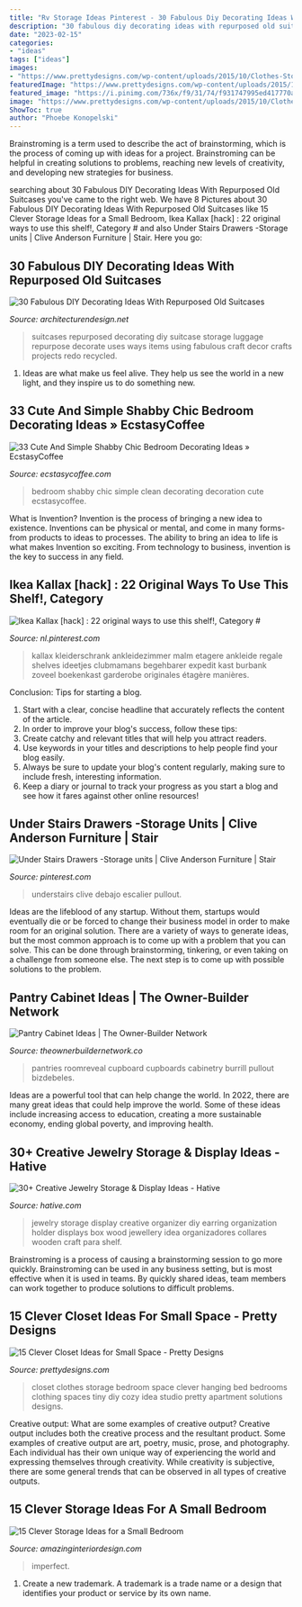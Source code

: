 ```yaml
---
title: "Rv Storage Ideas Pinterest - 30 Fabulous Diy Decorating Ideas With Repurposed Old Suitcases"
description: "30 fabulous diy decorating ideas with repurposed old suitcases"
date: "2023-02-15"
categories:
- "ideas"
tags: ["ideas"]
images:
- "https://www.prettydesigns.com/wp-content/uploads/2015/10/Clothes-Storage.jpg"
featuredImage: "https://www.prettydesigns.com/wp-content/uploads/2015/10/Clothes-Storage.jpg"
featured_image: "https://i.pinimg.com/736x/f9/31/74/f931747995ed417770a2f26e26e790ca.jpg"
image: "https://www.prettydesigns.com/wp-content/uploads/2015/10/Clothes-Storage.jpg"
ShowToc: true
author: "Phoebe Konopelski"
---
```



Brainstroming is a term used to describe the act of brainstorming, which is the process of coming up with ideas for a project. Brainstroming can be helpful in creating solutions to problems, reaching new levels of creativity, and developing new strategies for business.

	

		
searching about 30 Fabulous DIY Decorating Ideas With Repurposed Old Suitcases you've came to the right web. We have 8 Pictures about 30 Fabulous DIY Decorating Ideas With Repurposed Old Suitcases like 15 Clever Storage Ideas for a Small Bedroom, Ikea Kallax [hack] : 22 original ways to use this shelf!, Category # and also Under Stairs Drawers -Storage units | Clive Anderson Furniture | Stair. Here you go:
		
    
## 30 Fabulous DIY Decorating Ideas With Repurposed Old Suitcases

<img loading=lazy src="http://cdn.architecturendesign.net/wp-content/uploads/2015/07/AD-Old-Suitcases-Decor-14.jpg" onerror="this.onerror=null;this.src='https://tse1.mm.bing.net/th?id=OIP.fB1RY_rZEoyLjoP1sp1jNwHaJ3&amp;pid=15.1';" alt="30 Fabulous DIY Decorating Ideas With Repurposed Old Suitcases">

_Source: architecturendesign.net_

>suitcases repurposed decorating diy suitcase storage luggage repurpose decorate uses ways items using fabulous craft decor crafts projects redo recycled. 

	

1. Ideas are what make us feel alive. They help us see the world in a new light, and they inspire us to do something new.

    
## 33 Cute And Simple Shabby Chic Bedroom Decorating Ideas » EcstasyCoffee

<img loading=lazy src="https://i0.wp.com/www.ecstasycoffee.com/wp-content/uploads/2016/08/Clean-Shabby-Chic-Look-For-Bedroom-Decoration.jpg" onerror="this.onerror=null;this.src='https://tse4.mm.bing.net/th?id=OIP.8lL2cfZY8U-Kyl47ZPeMyQHaLH&amp;pid=15.1';" alt="33 Cute And Simple Shabby Chic Bedroom Decorating Ideas » EcstasyCoffee">

_Source: ecstasycoffee.com_

>bedroom shabby chic simple clean decorating decoration cute ecstasycoffee. 

	

What is Invention?
Invention is the process of bringing a new idea to existence. Inventions can be physical or mental, and come in many forms- from products to ideas to processes. The ability to bring an idea to life is what makes Invention so exciting. From technology to business, invention is the key to success in any field.

    
## Ikea Kallax [hack] : 22 Original Ways To Use This Shelf!, Category #

<img loading=lazy src="https://i.pinimg.com/736x/f9/31/74/f931747995ed417770a2f26e26e790ca.jpg" onerror="this.onerror=null;this.src='https://tse1.mm.bing.net/th?id=OIP.JP35ANaSKGwlIAcmmrXYCAHaK5&amp;pid=15.1';" alt="Ikea Kallax [hack] : 22 original ways to use this shelf!, Category #">

_Source: nl.pinterest.com_

>kallax kleiderschrank ankleidezimmer malm etagere ankleide regale shelves ideetjes clubmamans begehbarer expedit kast burbank zoveel boekenkast garderobe originales étagère manières. 

	

Conclusion: Tips for starting a blog.
1. Start with a clear, concise headline that accurately reflects the content of the article.
2. In order to improve your blog's success, follow these tips: 
3. Create catchy and relevant titles that will help you attract readers. 
4. Use keywords in your titles and descriptions to help people find your blog easily. 
5. Always be sure to update your blog's content regularly, making sure to include fresh, interesting information. 
6. Keep a diary or journal to track your progress as you start a blog and see how it fares against other online resources!

    
## Under Stairs Drawers -Storage Units | Clive Anderson Furniture | Stair

<img loading=lazy src="https://i.pinimg.com/736x/44/49/b2/4449b2673c664ed8049f39a69482b850.jpg" onerror="this.onerror=null;this.src='https://tse3.mm.bing.net/th?id=OIP.lXDqdQJZZb_bkhicVy8IqgHaNK&amp;pid=15.1';" alt="Under Stairs Drawers -Storage units | Clive Anderson Furniture | Stair">

_Source: pinterest.com_

>understairs clive debajo escalier pullout. 

	

Ideas are the lifeblood of any startup. Without them, startups would eventually die or be forced to change their business model in order to make room for an original solution. There are a variety of ways to generate ideas, but the most common approach is to come up with a problem that you can solve. This can be done through brainstorming, tinkering, or even taking on a challenge from someone else. The next step is to come up with possible solutions to the problem.

    
## Pantry Cabinet Ideas | The Owner-Builder Network

<img loading=lazy src="https://theownerbuildernetwork.co/wp-content/uploads/2014/04/Pantry_Cabinet_Idea_19.jpg" onerror="this.onerror=null;this.src='https://tse4.mm.bing.net/th?id=OIP.xNmHhet4ME28P5e-rcLD1AHaKV&amp;pid=15.1';" alt="Pantry Cabinet Ideas | The Owner-Builder Network">

_Source: theownerbuildernetwork.co_

>pantries roomreveal cupboard cupboards cabinetry burrill pullout bizdebeles. 

	

Ideas are a powerful tool that can help change the world. In 2022, there are many great ideas that could help improve the world. Some of these ideas include increasing access to education, creating a more sustainable economy, ending global poverty, and improving health.

    
## 30+ Creative Jewelry Storage &amp; Display Ideas - Hative

<img loading=lazy src="https://hative.com/wp-content/uploads/2015/01/jewelry-storage-display-ideas/25-jewelry-storage-display-ideas.jpg" onerror="this.onerror=null;this.src='https://tse3.mm.bing.net/th?id=OIP.2d8TlFESoVRosgNBgj1dKQHaJ4&amp;pid=15.1';" alt="30+ Creative Jewelry Storage &amp; Display Ideas - Hative">

_Source: hative.com_

>jewelry storage display creative organizer diy earring organization holder displays box wood jewellery idea organizadores collares wooden craft para shelf. 

	

Brainstroming is a process of causing a brainstorming session to go more quickly. Brainstroming can be used in any business setting, but is most effective when it is used in teams. By quickly shared ideas, team members can work together to produce solutions to difficult problems.

    
## 15 Clever Closet Ideas For Small Space - Pretty Designs

<img loading=lazy src="https://www.prettydesigns.com/wp-content/uploads/2015/10/Clothes-Storage.jpg" onerror="this.onerror=null;this.src='https://tse1.mm.bing.net/th?id=OIP.1aTzA40VQhfVq9wn073BxQHaLF&amp;pid=15.1';" alt="15 Clever Closet Ideas for Small Space - Pretty Designs">

_Source: prettydesigns.com_

>closet clothes storage bedroom space clever hanging bed bedrooms clothing spaces tiny diy cozy idea studio pretty apartment solutions designs. 

	

Creative output: What are some examples of creative output?
Creative output includes both the creative process and the resultant product. Some examples of creative output are art, poetry, music, prose, and photography. Each individual has their own unique way of experiencing the world and expressing themselves through creativity. While creativity is subjective, there are some general trends that can be observed in all types of creative outputs.

    
## 15 Clever Storage Ideas For A Small Bedroom

<img loading=lazy src="http://www.amazinginteriordesign.com/wp-content/uploads/2017/04/15-clever-storage-ideas-for-a-small-bedroom-4.jpg" onerror="this.onerror=null;this.src='https://tse1.mm.bing.net/th?id=OIP.KcyHB3k-rvDPYaj-2pGUvgHaNt&amp;pid=15.1';" alt="15 Clever Storage Ideas for a Small Bedroom">

_Source: amazinginteriordesign.com_

>imperfect. 

	

1. Create a new trademark. A trademark is a trade name or a design that identifies your product or service by its own name.

